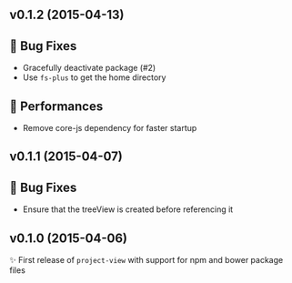 ## v0.1.2 (2015-04-13)

## :bug: Bug Fixes
- Gracefully deactivate package (#2)
- Use `fs-plus` to get the home directory

## :racehorse: Performances
- Remove core-js dependency for faster startup


## v0.1.1 (2015-04-07)

## :bug: Bug Fixes
- Ensure that the treeView is created before referencing it


## v0.1.0 (2015-04-06)
:sparkles: First release of `project-view` with support for npm and bower package files
